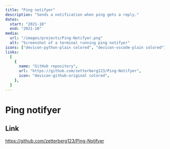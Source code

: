```yaml
---
title: "Ping notifyer"
description: "Sends a notification when ping gets a reply."
dates:
  start: "2021-10"
  end: "2021-10"
media:
  url: "/images/projects/Ping-Notifyer.png"
  alt: "Screenshot of a terminal running ping notifyer"
icons: ["devicon-python-plain colored", "devicon-vscode-plain colored"]
links:
  [
    {
      name: "GitHub repository",
      url: "https://github.com/zetterberg123/Ping-Notifyer",
      icon: "devicon-github-original colored",
    },
  ]
---
```


# Ping notifyer

## Link

https://github.com/zetterberg123/Ping-Notifyer
